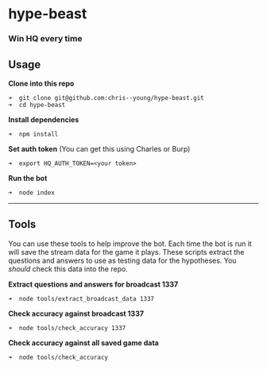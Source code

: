 hype-beast
==========

### Win HQ every time

Usage
-----

__Clone into this repo__
```
➜  git clone git@github.com:chris--young/hype-beast.git
➜  cd hype-beast
```

__Install dependencies__
```
➜  npm install
```

__Set auth token__ (You can get this using Charles or Burp)
```
➜  export HQ_AUTH_TOKEN=<your token>
```

__Run the bot__
```
➜  node index
```

******

Tools
-----

You can use these tools to help improve the bot. Each time the bot is run it will
save the stream data for the game it plays. These scripts extract the questions and
answers to use as testing data for the hypotheses. You _should_ check this data into
the repo.

__Extract questions and answers for broadcast 1337__
```
➜  node tools/extract_broadcast_data 1337
```

__Check accuracy against broadcast 1337__
```
➜  node tools/check_accuracy 1337
```

__Check accuracy against all saved game data__
```
➜  node tools/check_accuracy
```
